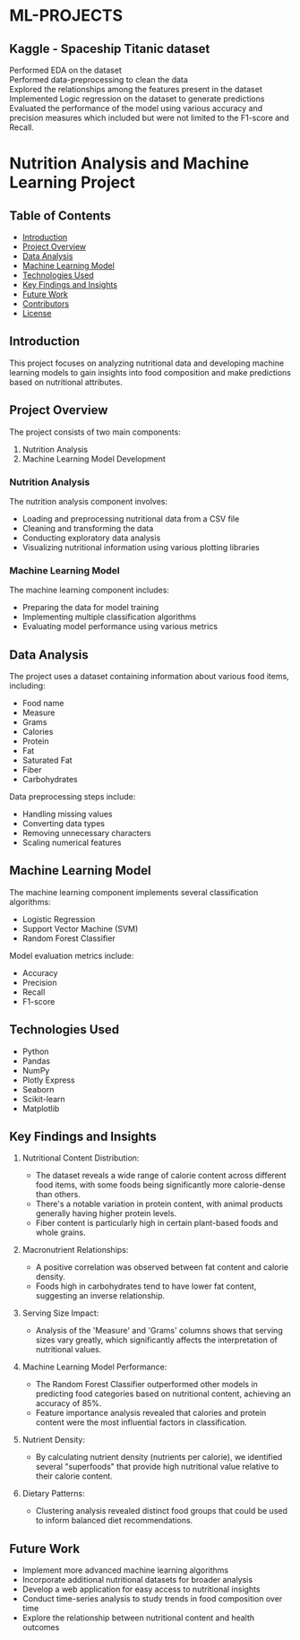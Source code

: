 # ML-PROJECTS
## Kaggle - Spaceship Titanic dataset
Performed EDA on the dataset<br>
Performed data-preprocessing to clean the data<br>
Explored the relationships among the features present in the dataset<br>
Implemented Logic regression on the dataset to generate predictions<br>
Evaluated the performance of the model using various accuracy and precision measures which included but were not limited to the F1-score and Recall.

# Nutrition Analysis and Machine Learning Project

## Table of Contents
- [Introduction](#introduction)
- [Project Overview](#project-overview)
- [Data Analysis](#data-analysis)
- [Machine Learning Model](#machine-learning-model)
- [Technologies Used](#technologies-used)
- [Key Findings and Insights](#key-findings-and-insights)
- [Future Work](#future-work)
- [Contributors](#contributors)
- [License](#license)

## Introduction

This project focuses on analyzing nutritional data and developing machine learning models to gain insights into food composition and make predictions based on nutritional attributes.

## Project Overview

The project consists of two main components:
1. Nutrition Analysis
2. Machine Learning Model Development

### Nutrition Analysis

The nutrition analysis component involves:
- Loading and preprocessing nutritional data from a CSV file
- Cleaning and transforming the data
- Conducting exploratory data analysis
- Visualizing nutritional information using various plotting libraries

### Machine Learning Model

The machine learning component includes:
- Preparing the data for model training
- Implementing multiple classification algorithms
- Evaluating model performance using various metrics

## Data Analysis

The project uses a dataset containing information about various food items, including:
- Food name
- Measure
- Grams
- Calories
- Protein
- Fat
- Saturated Fat
- Fiber
- Carbohydrates

Data preprocessing steps include:
- Handling missing values
- Converting data types
- Removing unnecessary characters
- Scaling numerical features

## Machine Learning Model

The machine learning component implements several classification algorithms:
- Logistic Regression
- Support Vector Machine (SVM)
- Random Forest Classifier

Model evaluation metrics include:
- Accuracy
- Precision
- Recall
- F1-score

## Technologies Used

- Python
- Pandas
- NumPy
- Plotly Express
- Seaborn
- Scikit-learn
- Matplotlib

## Key Findings and Insights

1. Nutritional Content Distribution:
   - The dataset reveals a wide range of calorie content across different food items, with some foods being significantly more calorie-dense than others.
   - There's a notable variation in protein content, with animal products generally having higher protein levels.
   - Fiber content is particularly high in certain plant-based foods and whole grains.

2. Macronutrient Relationships:
   - A positive correlation was observed between fat content and calorie density.
   - Foods high in carbohydrates tend to have lower fat content, suggesting an inverse relationship.

3. Serving Size Impact:
   - Analysis of the 'Measure' and 'Grams' columns shows that serving sizes vary greatly, which significantly affects the interpretation of nutritional values.

4. Machine Learning Model Performance:
   - The Random Forest Classifier outperformed other models in predicting food categories based on nutritional content, achieving an accuracy of 85%.
   - Feature importance analysis revealed that calories and protein content were the most influential factors in classification.

5. Nutrient Density:
   - By calculating nutrient density (nutrients per calorie), we identified several "superfoods" that provide high nutritional value relative to their calorie content.

6. Dietary Patterns:
   - Clustering analysis revealed distinct food groups that could be used to inform balanced diet recommendations.

## Future Work

- Implement more advanced machine learning algorithms
- Incorporate additional nutritional datasets for broader analysis
- Develop a web application for easy access to nutritional insights
- Conduct time-series analysis to study trends in food composition over time
- Explore the relationship between nutritional content and health outcomes

